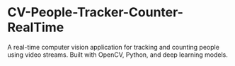 # CV-People-Tracker-Counter-RealTime
A real-time computer vision application for tracking and counting people using video streams. Built with OpenCV, Python, and deep learning models.

